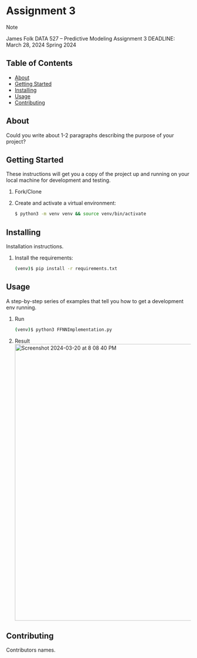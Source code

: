 # Assignment 3
> [!NOTE]
> James Folk 
> DATA 527 – Predictive Modeling 
> Assignment 3 
> DEADLINE: March 28, 2024 
> Spring 2024 

## Table of Contents

 - [About](#about)
 - [Getting Started](#getting_started)
 - [Installing](#installing)
 - [Usage](#usage)
 - [Contributing](#contributing)

## About
Could you write about 1-2 paragraphs describing the purpose of your project?

## Getting Started
These instructions will get you a copy of the project up and running on your local machine for development and testing.

1. Fork/Clone

1. Create and activate a virtual environment:

    ```sh
    $ python3 -m venv venv && source venv/bin/activate
    ```

## Installing
Installation instructions.

1. Install the requirements:

    ```sh
    (venv)$ pip install -r requirements.txt
    
## Usage
A step-by-step series of examples that tell you how to get a development env running.
1. Run

    ```sh
    (venv)$ python3 FFNNImplementation.py
    ```
2. Result
    <img width="752" alt="Screenshot 2024-03-20 at 8 08 40 PM" src="https://github.com/njligames/UND_DATA527_Assignment3/assets/16603171/9e1ad5f3-8d9b-4562-a66a-66cb847d41a8">

## Contributing
Contributors names.
